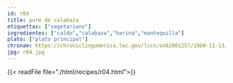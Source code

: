 ```yaml
---
id: r04
title: pure de calabaza
etiquettas: ["vegetariano"]
ingredientes: ["caldo","calabaza","harina","mantequilla"]
plato: ["plato principal"]
chronam: https://chroniclingamerica.loc.gov/lccn/sn82001257/1960-11-13/ed-1/seq-5/
jpg: r04.jpg
---
```


{{< readFile file="./html/recipes/r04.html">}}